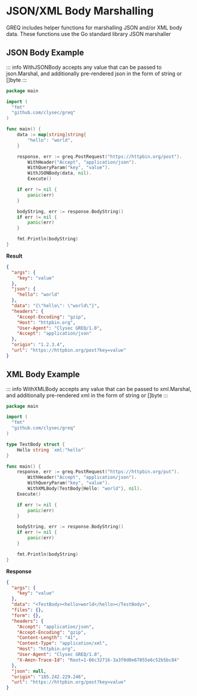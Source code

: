 # JSON/XML Body Marshalling
GREQ includes helper functions for marshalling JSON and/or XML body data. These functions use the Go standard library JSON marshaller

## JSON Body Example


::: info
WithJSONBody accepts any value that can be passed to json.Marshal, and additionally pre-rendered json in the form of string or []byte
::: 

```go
package main

import (
  "fmt"
  "github.com/clysec/greq"
)

func main() {
    data := map[string]string{
		"hello": "world",
	}

	response, err := greq.PostRequest("https://httpbin.org/post").
		WithHeader("Accept", "application/json").
		WithQueryParam("key", "value").
		WithJSONBody(data, nil).
		Execute()

	if err != nil {
		panic(err)
	}

	bodyString, err := response.BodyString()
	if err != nil {
		panic(err)
	}

	fmt.Println(bodyString)
}
```

**Result**

```json
{
  "args": {
    "key": "value"
  }, 
  "json": {
    "hello": "world"
  },
  "data": "{\"hello\": \"world\"}",
  "headers": {
    "Accept-Encoding": "gzip", 
    "Host": "httpbin.org", 
    "User-Agent": "Clysec GREQ/1.0",
    "Accept": "application/json"
  }, 
  "origin": "1.2.3.4",
  "url": "https://httpbin.org/post?key=value"
}
```

## XML Body Example

::: info
WithXMLBody accepts any value that can be passed to xml.Marshal, and additionally pre-rendered xml in the form of string or []byte
::: 

```go
package main

import (
  "fmt"
  "github.com/clysec/greq"
)

type TestBody struct {
	Hello string `xml:"hello"`
}

func main() {
    response, err := greq.PostRequest("https://httpbin.org/put").
        WithHeader("Accept", "application/json").
        WithQueryParam("key", "value").
        WithXMLBody(TestBody{Hello: "world"}, nil).
    Execute()

    if err != nil {
        panic(err)
    }

    bodyString, err := response.BodyString()
    if err != nil {
        panic(err)
    }

    fmt.Println(bodyString)
}
```

**Response**

```json
{
  "args": {
    "key": "value"
  }, 
  "data": "<TestBody><hello>world</hello></TestBody>", 
  "files": {}, 
  "form": {}, 
  "headers": {
    "Accept": "application/json", 
    "Accept-Encoding": "gzip", 
    "Content-Length": "41", 
    "Content-Type": "application/xml", 
    "Host": "httpbin.org", 
    "User-Agent": "Clysec GREQ/1.0", 
    "X-Amzn-Trace-Id": "Root=1-66c32716-3a3f0d0e67055e6c52b5bc84"
  }, 
  "json": null, 
  "origin": "185.242.229.246", 
  "url": "https://httpbin.org/post?key=value"
}

```
